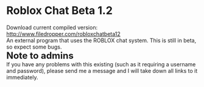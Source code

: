 Roblox Chat Beta 1.2
==============

Download current compiled version: http://www.filedropper.com/robloxchatbeta12<br>
An external program that uses the ROBLOX chat system. This is still in beta, so expect some bugs.<br>
<font size="5"><b>Note to admins</b></font><br>
If you have any problems with this existing (such as it requiring a username and password), please send me a message and I will take down all links to it immediately.
